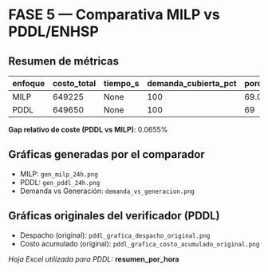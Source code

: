 # FASE 5 — Comparativa MILP vs PDDL/ENHSP

## Resumen de métricas

| enfoque | costo_total | tiempo_s | demanda_cubierta_pct | porcentaje_renovables_pct | pv_no_utilizada_mwh |
| --- | --- | --- | --- | --- | --- |
| MILP | 649225 | None | 100 | 69.0263 | 0 |
| PDDL | 649650 | None | 100 | 69 | 0 |

**Gap relativo de coste (PDDL vs MILP)**: 0.0655%

## Gráficas generadas por el comparador

- MILP: `gen_milp_24h.png`
- PDDL: `gen_pddl_24h.png`
- Demanda vs Generación: `demanda_vs_generacion.png`

## Gráficas originales del verificador (PDDL)

- Despacho (original): `pddl_grafica_despacho_original.png`
- Costo acumulado (original): `pddl_grafica_costo_acumulado_original.png`


*Hoja Excel utilizada para PDDL:* **resumen_por_hora**
